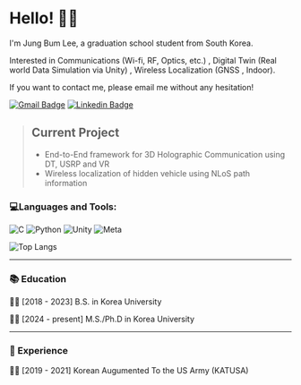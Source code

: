 # Hello! 👋😀

I'm Jung Bum Lee, a graduation school student from South Korea.

Interested in Communications (Wi-fi, RF, Optics, etc.) , Digital Twin (Real world Data Simulation via Unity) , Wireless Localization (GNSS , Indoor).

If you want to contact me, please email me without any hesitation!

[![Gmail Badge](https://img.shields.io/badge/Gmail-d14836?style=flat-square&logo=Gmail&logoColor=white&link=mailto:snugyun01@gmail.com)](mailto:felix9698@korea.ac.kr)
[![Linkedin Badge](https://img.shields.io/badge/-LinkedIn-blue?style=flat-square&logo=Linkedin&logoColor=white&link=https://www.linkedin.com/in/jblee98/)](https://www.linkedin.com/in/jblee98/)

> ## Current Project
> - End-to-End framework for 3D Holographic Communication using DT, USRP and VR
> - Wireless localization of hidden vehicle using NLoS path information

### 💻Languages and Tools:
![C](https://img.shields.io/badge/c-%2300599C.svg?style=for-the-badge&logo=c&logoColor=white)
![Python](https://img.shields.io/badge/python-3670A0?style=for-the-badge&logo=python&logoColor=ffdd54)
![Unity](https://img.shields.io/badge/unity-%23000000.svg?style=for-the-badge&logo=unity&logoColor=white)
![Meta](https://img.shields.io/badge/Meta-%230467DF.svg?style=for-the-badge&logo=Meta&logoColor=white)

![Top Langs](https://github-readme-stats.vercel.app/api/top-langs/?username=felix9698&layout=compact&theme=catppuccin_latte)

---
### 📚 Education
👨‍🎓 [2018 - 2023] B.S. in Korea University

👨‍🎓 [2024 - present] M.S./Ph.D in Korea University

---
### 💼 Experience
💂‍♂️ [2019 - 2021] Korean Augumented To the US Army (KATUSA)

